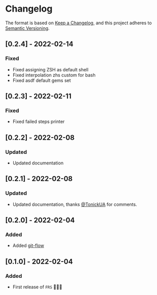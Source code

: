 # Changelog

The format is based on [Keep a Changelog](https://keepachangelog.com/en/1.0.0/), and this project adheres to [Semantic Versioning](https://semver.org/spec/v2.0.0.html).

## [0.2.4] - 2022-02-14

### Fixed

- Fixed assigning ZSH as default shell
- Fixed interpolation zhs custom for bash
- Fixed asdf default gems set

## [0.2.3] - 2022-02-11

### Fixed

- Fixed failed steps printer

## [0.2.2] - 2022-02-08

### Updated

- Updated documentation

## [0.2.1] - 2022-02-08

### Updated

- Updated documentation, thanks [@TonickUA](https://github.com/TonickUA) for comments.

## [0.2.0] - 2022-02-04

### Added

- Added [git-flow](https://github.com/petervanderdoes/gitflow-avh)

## [0.1.0] - 2022-02-04

### Added

- First release of `FRS` 🚀🚀🚀
